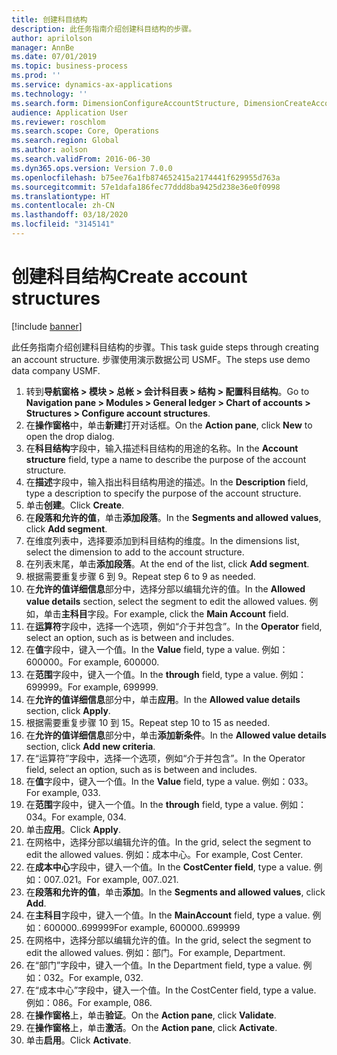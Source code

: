```yaml
---
title: 创建科目结构
description: 此任务指南介绍创建科目结构的步骤。
author: aprilolson
manager: AnnBe
ms.date: 07/01/2019
ms.topic: business-process
ms.prod: ''
ms.service: dynamics-ax-applications
ms.technology: ''
ms.search.form: DimensionConfigureAccountStructure, DimensionCreateAccountStructure, DimensionHierarchyAddLevel, DimensionHierarchyConstraintActivate
audience: Application User
ms.reviewer: roschlom
ms.search.scope: Core, Operations
ms.search.region: Global
ms.author: aolson
ms.search.validFrom: 2016-06-30
ms.dyn365.ops.version: Version 7.0.0
ms.openlocfilehash: b75ee76a1fb874652415a2174441f629955d763a
ms.sourcegitcommit: 57e1dafa186fec77ddd8ba9425d238e36e0f0998
ms.translationtype: HT
ms.contentlocale: zh-CN
ms.lasthandoff: 03/18/2020
ms.locfileid: "3145141"
---
```

# <a name="create-account-structures"></a><span data-ttu-id="9418a-103">创建科目结构</span><span class="sxs-lookup"><span data-stu-id="9418a-103">Create account structures</span></span>

[!include [banner](../../includes/banner.md)]

<span data-ttu-id="9418a-104">此任务指南介绍创建科目结构的步骤。</span><span class="sxs-lookup"><span data-stu-id="9418a-104">This task guide steps through creating an account structure.</span></span> <span data-ttu-id="9418a-105">步骤使用演示数据公司 USMF。</span><span class="sxs-lookup"><span data-stu-id="9418a-105">The steps use demo data company USMF.</span></span>

1. <span data-ttu-id="9418a-106">转到**导航窗格 > 模块 > 总帐 > 会计科目表 > 结构 > 配置科目结构**。</span><span class="sxs-lookup"><span data-stu-id="9418a-106">Go to **Navigation pane > Modules > General ledger > Chart of accounts > Structures > Configure account structures**.</span></span>
2. <span data-ttu-id="9418a-107">在**操作窗格**中，单击**新建**打开对话框。</span><span class="sxs-lookup"><span data-stu-id="9418a-107">On the **Action pane**, click **New** to open the drop dialog.</span></span>
3. <span data-ttu-id="9418a-108">在**科目结构**字段中，输入描述科目结构的用途的名称。</span><span class="sxs-lookup"><span data-stu-id="9418a-108">In the **Account structure** field, type a name to describe the purpose of the account structure.</span></span>
4. <span data-ttu-id="9418a-109">在**描述**字段中，输入指出科目结构用途的描述。</span><span class="sxs-lookup"><span data-stu-id="9418a-109">In the **Description** field, type a description to specify the purpose of the account structure.</span></span>
5. <span data-ttu-id="9418a-110">单击**创建**。</span><span class="sxs-lookup"><span data-stu-id="9418a-110">Click **Create**.</span></span>
6. <span data-ttu-id="9418a-111">在**段落和允许的值**，单击**添加段落**。</span><span class="sxs-lookup"><span data-stu-id="9418a-111">In the **Segments and allowed values**, click **Add segment**.</span></span>
7. <span data-ttu-id="9418a-112">在维度列表中，选择要添加到科目结构的维度。</span><span class="sxs-lookup"><span data-stu-id="9418a-112">In the dimensions list, select the dimension to add to the account structure.</span></span>
8. <span data-ttu-id="9418a-113">在列表末尾，单击**添加段落**。</span><span class="sxs-lookup"><span data-stu-id="9418a-113">At the end of the list, click **Add segment**.</span></span>
9. <span data-ttu-id="9418a-114">根据需要重复步骤 6 到 9。</span><span class="sxs-lookup"><span data-stu-id="9418a-114">Repeat step 6 to 9 as needed.</span></span>
10. <span data-ttu-id="9418a-115">在**允许的值详细信息**部分中，选择分部以编辑允许的值。</span><span class="sxs-lookup"><span data-stu-id="9418a-115">In the **Allowed value details** section, select the segment to edit the allowed values.</span></span>
    <span data-ttu-id="9418a-116">例如，单击**主科目**字段。</span><span class="sxs-lookup"><span data-stu-id="9418a-116">For example, click the **Main Account** field.</span></span>  
11. <span data-ttu-id="9418a-117">在**运算符**字段中，选择一个选项，例如“介于并包含”。</span><span class="sxs-lookup"><span data-stu-id="9418a-117">In the **Operator** field, select an option, such as is between and includes.</span></span>
12. <span data-ttu-id="9418a-118">在**值**字段中，键入一个值。</span><span class="sxs-lookup"><span data-stu-id="9418a-118">In the **Value** field, type a value.</span></span> <span data-ttu-id="9418a-119">例如：600000。</span><span class="sxs-lookup"><span data-stu-id="9418a-119">For example, 600000.</span></span>  
13. <span data-ttu-id="9418a-120">在**范围**字段中，键入一个值。</span><span class="sxs-lookup"><span data-stu-id="9418a-120">In the **through** field, type a value.</span></span> <span data-ttu-id="9418a-121">例如：699999。</span><span class="sxs-lookup"><span data-stu-id="9418a-121">For example, 699999.</span></span>  
14. <span data-ttu-id="9418a-122">在**允许的值详细信息**部分中，单击**应用**。</span><span class="sxs-lookup"><span data-stu-id="9418a-122">In the **Allowed value details** section, click **Apply**.</span></span>
15. <span data-ttu-id="9418a-123">根据需要重复步骤 10 到 15。</span><span class="sxs-lookup"><span data-stu-id="9418a-123">Repeat step 10 to 15 as needed.</span></span>  
16. <span data-ttu-id="9418a-124">在**允许的值详细信息**部分中，单击**添加新条件**。</span><span class="sxs-lookup"><span data-stu-id="9418a-124">In the **Allowed value details** section, click **Add new criteria**.</span></span>
17. <span data-ttu-id="9418a-125">在“运算符”字段中，选择一个选项，例如“介于并包含”。</span><span class="sxs-lookup"><span data-stu-id="9418a-125">In the Operator field, select an option, such as is between and includes.</span></span>
18. <span data-ttu-id="9418a-126">在**值**字段中，键入一个值。</span><span class="sxs-lookup"><span data-stu-id="9418a-126">In the **Value** field, type a value.</span></span> <span data-ttu-id="9418a-127">例如：033。</span><span class="sxs-lookup"><span data-stu-id="9418a-127">For example, 033.</span></span>  
19. <span data-ttu-id="9418a-128">在**范围**字段中，键入一个值。</span><span class="sxs-lookup"><span data-stu-id="9418a-128">In the **through** field, type a value.</span></span> <span data-ttu-id="9418a-129">例如：034。</span><span class="sxs-lookup"><span data-stu-id="9418a-129">For example, 034.</span></span>  
20. <span data-ttu-id="9418a-130">单击**应用**。</span><span class="sxs-lookup"><span data-stu-id="9418a-130">Click **Apply**.</span></span>
21. <span data-ttu-id="9418a-131">在网格中，选择分部以编辑允许的值。</span><span class="sxs-lookup"><span data-stu-id="9418a-131">In the grid, select the segment to edit the allowed values.</span></span> <span data-ttu-id="9418a-132">例如：成本中心。</span><span class="sxs-lookup"><span data-stu-id="9418a-132">For example, Cost Center.</span></span>  
22. <span data-ttu-id="9418a-133">在**成本中心**字段中，键入一个值。</span><span class="sxs-lookup"><span data-stu-id="9418a-133">In the **CostCenter field**, type a value.</span></span> <span data-ttu-id="9418a-134">例如：007..021。</span><span class="sxs-lookup"><span data-stu-id="9418a-134">For example, 007..021.</span></span>  
23. <span data-ttu-id="9418a-135">在**段落和允许的值**，单击**添加**。</span><span class="sxs-lookup"><span data-stu-id="9418a-135">In the **Segments and allowed values**, click **Add**.</span></span>
24. <span data-ttu-id="9418a-136">在**主科目**字段中，键入一个值。</span><span class="sxs-lookup"><span data-stu-id="9418a-136">In the **MainAccount** field, type a value.</span></span> <span data-ttu-id="9418a-137">例如：600000..699999</span><span class="sxs-lookup"><span data-stu-id="9418a-137">For example, 600000..699999</span></span>  
25. <span data-ttu-id="9418a-138">在网格中，选择分部以编辑允许的值。</span><span class="sxs-lookup"><span data-stu-id="9418a-138">In the grid, select the segment to edit the allowed values.</span></span> <span data-ttu-id="9418a-139">例如：部门。</span><span class="sxs-lookup"><span data-stu-id="9418a-139">For example, Department.</span></span>  
26. <span data-ttu-id="9418a-140">在“部门”字段中，键入一个值。</span><span class="sxs-lookup"><span data-stu-id="9418a-140">In the Department field, type a value.</span></span> <span data-ttu-id="9418a-141">例如：032。</span><span class="sxs-lookup"><span data-stu-id="9418a-141">For example, 032.</span></span>  
27. <span data-ttu-id="9418a-142">在“成本中心”字段中，键入一个值。</span><span class="sxs-lookup"><span data-stu-id="9418a-142">In the CostCenter field, type a value.</span></span> <span data-ttu-id="9418a-143">例如：086。</span><span class="sxs-lookup"><span data-stu-id="9418a-143">For example, 086.</span></span>  
28. <span data-ttu-id="9418a-144">在**操作窗格**上，单击**验证**。</span><span class="sxs-lookup"><span data-stu-id="9418a-144">On the **Action pane**, click **Validate**.</span></span>
29. <span data-ttu-id="9418a-145">在**操作窗格**上，单击**激活**。</span><span class="sxs-lookup"><span data-stu-id="9418a-145">On the **Action pane**, click **Activate**.</span></span>
30. <span data-ttu-id="9418a-146">单击**启用**。</span><span class="sxs-lookup"><span data-stu-id="9418a-146">Click **Activate**.</span></span>

